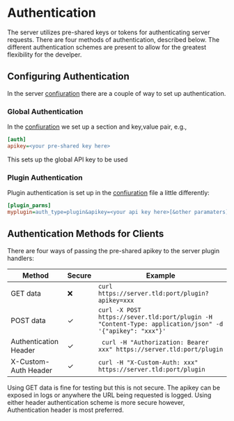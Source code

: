 # Authentication
The server utilizes pre-shared keys or tokens for authenticating server requests. There are four methods of authentication, described below. The different authentication schemes are present to allow for the greatest flexibility for the develper. 

## Configuring Authentication
In the server [confiuration](Config.md) there are a couple of way to set up authentication. 

### Global Authentication
In the [confiuration](Config.md) we set up a section and key,value pair, e.g., 

```ini
[auth]
apikey=<your pre-shared key here>
```

This sets up the global API key to be used

### Plugin Authentication
Plugin authentication is set up in the [confiuration](Config.md) file a little differently: 

```ini
[plugin_parms]
myplugin=auth_type=plugin&apikey=<your api key here>[&other paramaters]
```

## Authentication Methods for Clients
There are four ways of passing the pre-shared apikey to the server plugin handlers:

| Method                | Secure | Example |
|-----------------------|--------|---------|
| GET data              |   ❌   | `curl https://server.tld:port/plugin?apikey=xxx`
| POST data             |   ✓    | `curl -X POST https://sever.tld:port/plugin -H "Content-Type: application/json" -d '{"apikey": "xxx"}'`
| Authentication Header |   ✓    | ` curl -H "Authorization: Bearer xxx" https://server.tld:port/plugin`
| X-Custom-Auth Header  |   ✓    | `curl -H "X-Custom-Auth: xxx" https://server.tld:port/plugin`

Using GET data is fine for testing but this is not secure. The apikey can be exposed in logs or anywhere the URL being requested is logged. Using either header authentication scheme is more secure however, Authentication header is most preferred. 

